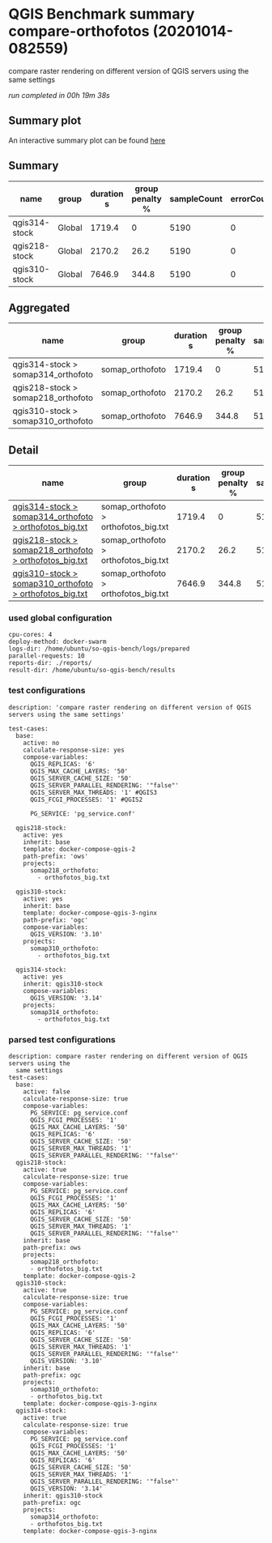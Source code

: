 # QGIS Benchmark summary compare-orthofotos (20201014-082559)


compare raster rendering on different version of QGIS servers using the same settings

_run completed in 00h 19m 38s_
## Summary plot
An interactive summary plot can be found [here](report_compare-orthofotos_20201014-082559_plot.html)

## Summary
| name          | group   |   duration s |   group penalty % |   sampleCount |   errorCount |   memMaxMB |   memAvgMB |   memMinMB |   cpuMax% |   cpuAvg% |   cpuMin% |   errorPct |
|---------------|---------|--------------|-------------------|---------------|--------------|------------|------------|------------|-----------|-----------|-----------|------------|
| qgis314-stock | Global  |       1719.4 |               0   |          5190 |            0 |    11877.1 |     9898.9 |     2768.1 |      85.3 |      75.6 |      15   |          0 |
| qgis218-stock | Global  |       2170.2 |              26.2 |          5190 |            0 |     8251.2 |     7276.7 |     2747.8 |      99.9 |      99.1 |      12.9 |          0 |
| qgis310-stock | Global  |       7646.9 |             344.8 |          5190 |            0 |    19468.3 |    17148.9 |     2970.2 |      89.3 |      74.7 |      16.7 |          0 |

## Aggregated
| name                               | group           |   duration s |   group penalty % |   sampleCount |   errorCount |   memMaxMB |   memAvgMB |   memMinMB |   cpuMax% |   cpuAvg% |   cpuMin% |   errorPct |
|------------------------------------|-----------------|--------------|-------------------|---------------|--------------|------------|------------|------------|-----------|-----------|-----------|------------|
| qgis314-stock > somap314_orthofoto | somap_orthofoto |       1719.4 |               0   |          5190 |            0 |    11877.1 |     9898.9 |     2768.1 |      85.3 |      75.6 |      15   |          0 |
| qgis218-stock > somap218_orthofoto | somap_orthofoto |       2170.2 |              26.2 |          5190 |            0 |     8251.2 |     7276.7 |     2747.8 |      99.9 |      99.1 |      12.9 |          0 |
| qgis310-stock > somap310_orthofoto | somap_orthofoto |       7646.9 |             344.8 |          5190 |            0 |    19468.3 |    17148.9 |     2970.2 |      89.3 |      74.7 |      16.7 |          0 |

## Detail
| name                                                                                                                                                                                      | group                                |   duration s |   group penalty % |   sampleCount |   errorCount |   errorPct |   meanResTime |   medianResTime |   minResTime |   maxResTime |   pct1ResTime |   pct2ResTime |   pct3ResTime |   throughput |   receivedKBytesPerSec |   sentKBytesPerSec |   responseSizeMB |   memMaxMB |   memAvgMB |   memMinMB |   cpuMax% |   cpuAvg% |   cpuMin% |
|-------------------------------------------------------------------------------------------------------------------------------------------------------------------------------------------|--------------------------------------|--------------|-------------------|---------------|--------------|------------|---------------|-----------------|--------------|--------------|---------------|---------------|---------------|--------------|------------------------|--------------------|------------------|------------|------------|------------|-----------|-----------|-----------|
| [qgis314-stock > somap314_orthofoto > orthofotos_big.txt](../results/details/compare-orthofotos/20201014-082559/qgis314-stock/somap314_orthofoto/orthofotos_big.txt/dashboard/index.html) | somap_orthofoto > orthofotos_big.txt |       1719.4 |               0   |          5190 |            0 |          0 |       331.284 |           272   |            6 |         5928 |         591   |        756.45 |       1365.17 |      29.9463 |               12152.1  |           11.8816  |           2056.7 |    11877.1 |     9898.9 |     2768.1 |      85.3 |      75.6 |      15   |
| [qgis218-stock > somap218_orthofoto > orthofotos_big.txt](../results/details/compare-orthofotos/20201014-082559/qgis218-stock/somap218_orthofoto/orthofotos_big.txt/dashboard/index.html) | somap_orthofoto > orthofotos_big.txt |       2170.2 |              26.2 |          5190 |            0 |          0 |       418.145 |           333.5 |            3 |         7663 |         662.9 |        890.9  |       2027.81 |      23.773  |                9656.03 |            9.43227 |           2058.6 |     8251.2 |     7276.7 |     2747.8 |      99.9 |      99.1 |      12.9 |
| [qgis310-stock > somap310_orthofoto > orthofotos_big.txt](../results/details/compare-orthofotos/20201014-082559/qgis310-stock/somap310_orthofoto/orthofotos_big.txt/dashboard/index.html) | somap_orthofoto > orthofotos_big.txt |       7646.9 |             344.8 |          5190 |            0 |          0 |      1473.4   |           933   |            6 |        13626 |        3470.7 |       4185.9  |       6473.91 |       6.7556 |                2662.78 |            2.68038 |           1997.7 |    19468.3 |    17148.9 |     2970.2 |      89.3 |      74.7 |      16.7 |

### used global configuration

```
cpu-cores: 4
deploy-method: docker-swarm
logs-dir: /home/ubuntu/so-qgis-bench/logs/prepared
parallel-requests: 10
reports-dir: ./reports/
result-dir: /home/ubuntu/so-qgis-bench/results

```
### test configurations

```
description: 'compare raster rendering on different version of QGIS servers using the same settings'

test-cases:
  base:
    active: no
    calculate-response-size: yes
    compose-variables:
      QGIS_REPLICAS: '6'
      QGIS_MAX_CACHE_LAYERS: '50'
      QGIS_SERVER_CACHE_SIZE: '50'
      QGIS_SERVER_PARALLEL_RENDERING: '"false"'
      QGIS_SERVER_MAX_THREADS: '1' #QGIS3
      QGIS_FCGI_PROCESSES: '1' #QGIS2

      PG_SERVICE: 'pg_service.conf'

  qgis218-stock:
    active: yes
    inherit: base
    template: docker-compose-qgis-2
    path-prefix: 'ows'
    projects:
      somap218_orthofoto:
        - orthofotos_big.txt

  qgis310-stock:
    active: yes
    inherit: base
    template: docker-compose-qgis-3-nginx
    path-prefix: 'ogc'
    compose-variables:
      QGIS_VERSION: '3.10'
    projects:
      somap310_orthofoto:
        - orthofotos_big.txt

  qgis314-stock:
    active: yes
    inherit: qgis310-stock
    compose-variables:
      QGIS_VERSION: '3.14'
    projects:
      somap314_orthofoto:
        - orthofotos_big.txt

```
### parsed test configurations

```
description: compare raster rendering on different version of QGIS servers using the
  same settings
test-cases:
  base:
    active: false
    calculate-response-size: true
    compose-variables:
      PG_SERVICE: pg_service.conf
      QGIS_FCGI_PROCESSES: '1'
      QGIS_MAX_CACHE_LAYERS: '50'
      QGIS_REPLICAS: '6'
      QGIS_SERVER_CACHE_SIZE: '50'
      QGIS_SERVER_MAX_THREADS: '1'
      QGIS_SERVER_PARALLEL_RENDERING: '"false"'
  qgis218-stock:
    active: true
    calculate-response-size: true
    compose-variables:
      PG_SERVICE: pg_service.conf
      QGIS_FCGI_PROCESSES: '1'
      QGIS_MAX_CACHE_LAYERS: '50'
      QGIS_REPLICAS: '6'
      QGIS_SERVER_CACHE_SIZE: '50'
      QGIS_SERVER_MAX_THREADS: '1'
      QGIS_SERVER_PARALLEL_RENDERING: '"false"'
    inherit: base
    path-prefix: ows
    projects:
      somap218_orthofoto:
      - orthofotos_big.txt
    template: docker-compose-qgis-2
  qgis310-stock:
    active: true
    calculate-response-size: true
    compose-variables:
      PG_SERVICE: pg_service.conf
      QGIS_FCGI_PROCESSES: '1'
      QGIS_MAX_CACHE_LAYERS: '50'
      QGIS_REPLICAS: '6'
      QGIS_SERVER_CACHE_SIZE: '50'
      QGIS_SERVER_MAX_THREADS: '1'
      QGIS_SERVER_PARALLEL_RENDERING: '"false"'
      QGIS_VERSION: '3.10'
    inherit: base
    path-prefix: ogc
    projects:
      somap310_orthofoto:
      - orthofotos_big.txt
    template: docker-compose-qgis-3-nginx
  qgis314-stock:
    active: true
    calculate-response-size: true
    compose-variables:
      PG_SERVICE: pg_service.conf
      QGIS_FCGI_PROCESSES: '1'
      QGIS_MAX_CACHE_LAYERS: '50'
      QGIS_REPLICAS: '6'
      QGIS_SERVER_CACHE_SIZE: '50'
      QGIS_SERVER_MAX_THREADS: '1'
      QGIS_SERVER_PARALLEL_RENDERING: '"false"'
      QGIS_VERSION: '3.14'
    inherit: qgis310-stock
    path-prefix: ogc
    projects:
      somap314_orthofoto:
      - orthofotos_big.txt
    template: docker-compose-qgis-3-nginx

```